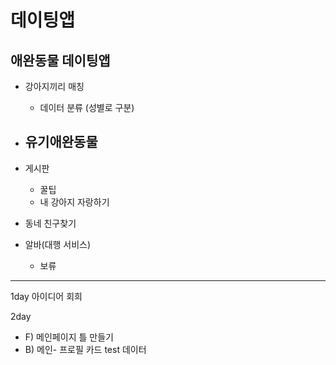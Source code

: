 # 데이팅앱

## 애완동물 데이팅앱
- 강아지끼리 매칭
  - 데이터 분류 (성별로 구분)
- 유기애완동물
  - 
- 게시판
  - 꿀팁
  - 내 강아지 자랑하기


- 동네 친구찾기
- 알바(대행 서비스)
  - 보류

-----
1day
아이디어 회희

2day
- F) 메인페이지 틀 만들기
- B) 메인- 프로필 카드 test 데이터 